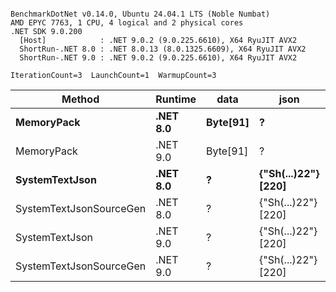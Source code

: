 ```

BenchmarkDotNet v0.14.0, Ubuntu 24.04.1 LTS (Noble Numbat)
AMD EPYC 7763, 1 CPU, 4 logical and 2 physical cores
.NET SDK 9.0.200
  [Host]            : .NET 9.0.2 (9.0.225.6610), X64 RyuJIT AVX2
  ShortRun-.NET 8.0 : .NET 8.0.13 (8.0.1325.6609), X64 RyuJIT AVX2
  ShortRun-.NET 9.0 : .NET 9.0.2 (9.0.225.6610), X64 RyuJIT AVX2

IterationCount=3  LaunchCount=1  WarmupCount=3  

```
| Method                  | Runtime  | data     | json                | Mean        | Error     | StdDev   | Min         | Max         | Gen0   | Allocated |
|------------------------ |--------- |--------- |-------------------- |------------:|----------:|---------:|------------:|------------:|-------:|----------:|
| **MemoryPack**              | **.NET 8.0** | **Byte[91]** | **?**                   |    **72.74 ns** | **61.628 ns** | **3.378 ns** |    **70.38 ns** |    **76.61 ns** | **0.0100** |     **168 B** |
| MemoryPack              | .NET 9.0 | Byte[91] | ?                   |    64.13 ns |  9.122 ns | 0.500 ns |    63.70 ns |    64.68 ns | 0.0100 |     168 B |
| **SystemTextJson**          | **.NET 8.0** | **?**        | **{&quot;Sh(...)22&quot;} [220]** | **1,208.01 ns** | **55.011 ns** | **3.015 ns** | **1,205.25 ns** | **1,211.23 ns** | **0.0095** |     **168 B** |
| SystemTextJsonSourceGen | .NET 8.0 | ?        | {&quot;Sh(...)22&quot;} [220] | 1,117.56 ns | 25.085 ns | 1.375 ns | 1,116.21 ns | 1,118.96 ns | 0.0095 |     168 B |
| SystemTextJson          | .NET 9.0 | ?        | {&quot;Sh(...)22&quot;} [220] | 1,132.66 ns | 65.373 ns | 3.583 ns | 1,129.44 ns | 1,136.52 ns | 0.0095 |     168 B |
| SystemTextJsonSourceGen | .NET 9.0 | ?        | {&quot;Sh(...)22&quot;} [220] | 1,108.46 ns | 81.385 ns | 4.461 ns | 1,104.34 ns | 1,113.20 ns | 0.0095 |     168 B |

